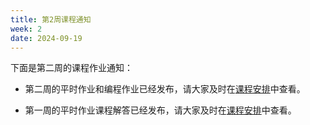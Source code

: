 ```yaml
---
title: 第2周课程通知
week: 2
date: 2024-09-19
---
```


下面是第二周的课程作业通知：

- 第二周的平时作业和编程作业已经发布，请大家及时在[课程安排](../schedule)中查看。

- 第一周的平时作业课程解答已经发布，请大家及时在[课程安排](../schedule)中查看。
